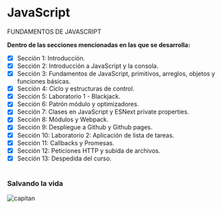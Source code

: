 # JavaScript

FUNDAMENTOS DE JAVASCRIPT

**Dentro de las secciones mencionadas en las que se desarrolla:**

- [x] Sección 1: Introducción.
- [x] Sección 2: Introducción a JavaScript y la consola.
- [x] Sección 3: Fundamentos de JavaScript, primitivos, arreglos, objetos y funciones básicas.
- [x] Sección 4: Ciclo y estructuras de control.
- [x] Sección 5: Laboratorio 1 - Blackjack.
- [x] Sección 6: Patrón módulo y optimizadores.
- [x] Sección 7: Clases en JavaScript y ESNext private properties.
- [x] Sección 8: Módulos y Webpack.
- [x] Sección 9: Despliegue a Github y Github pages.
- [x] Sección 10: Laboratorio 2: Aplicación de lista de tareas.
- [x] Sección 11: Callbacks y Promesas.
- [x] Sección 12: Peticiones HTTP y subida de archivos.
- [x] Sección 13: Despedida del curso.

#

### Salvando la vida

![capitan](https://media.tenor.com/images/ff83345ee2845a290dc5d91be92ecde6/tenor.gif)
